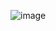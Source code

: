 ![image](https://github.com/Harshit-2/3d_Portfolio/assets/102576901/2783d30e-4396-4a34-8cc4-4e95e139a1c9)
